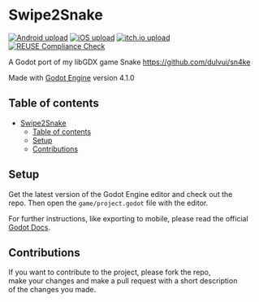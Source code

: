 <!--
SPDX-FileCopyrightText: 2023 Simon Dalvai <info@simondalvai.com>

SPDX-License-Identifier: CC0-1.0
-->
# Swipe2Snake
[![Android upload](https://github.com/dulvui/swipe2snake/actions/workflows/upload-android.yml/badge.svg)](https://github.com/dulvui/swipe2snake/actions/workflows/upload-android.yml)
[![iOS upload](https://github.com/dulvui/swipe2snake/actions/workflows/upload-ios.yml/badge.svg)](https://github.com/dulvui/swipe2snake/actions/workflows/upload-ios.yml)
[![itch.io upload](https://github.com/dulvui/swipe2snake/actions/workflows/upload-itchio.yml/badge.svg)](https://github.com/dulvui/swipe2snake/actions/workflows/upload-itchio.yml)
[![REUSE Compliance Check](https://github.com/dulvui/swipe2snake/actions/workflows/reuse.yml/badge.svg?branch=main)](https://github.com/dulvui/swipe2snake/actions/workflows/reuse.yml)

A Godot port of my libGDX game Snake https://github.com/dulvui/sn4ke


Made with [Godot Engine](https://godotengine.org) version 4.1.0

## Table of contents

- [Swipe2Snake](#swipe2snake)
  - [Table of contents](#table-of-contents)
  - [Setup](#setup)
  - [Contributions](#contributions)

## Setup
Get the latest version of the Godot Engine editor and check out the  
repo. Then open the `game/project.godot` file with the editor.

For further instructions, like exporting to mobile, please read the official [Godot Docs](https://docs.godotengine.org/en/stable/).

## Contributions
If you want to contribute to the project, please fork the repo,    
make your changes and make a pull request with a short description  
of the changes you made.